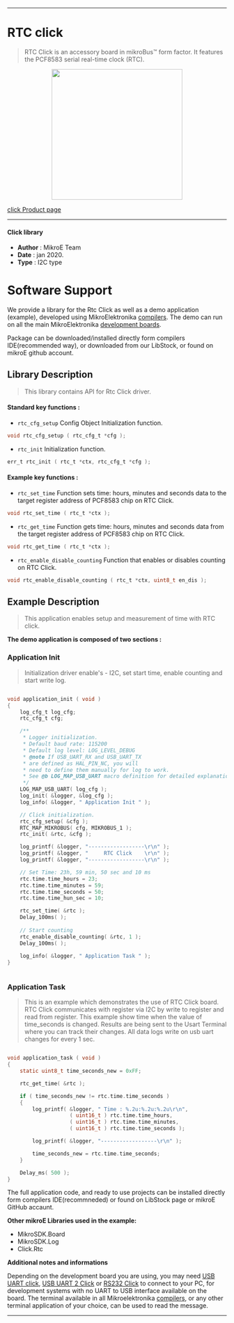  
---
# RTC click

> RTC Click is an accessory board in mikroBus™ form factor. It features the PCF8583 serial real-time clock (RTC). 

<p align="center">
  <img src="https://download.mikroe.com/images/click_for_ide/rtc_click.png" height=300px>
</p>

[click Product page](https://www.mikroe.com/rtc-click)

---


#### Click library 

- **Author**        : MikroE Team
- **Date**          : jan 2020.
- **Type**          : I2C type


# Software Support

We provide a library for the Rtc Click 
as well as a demo application (example), developed using MikroElektronika 
[compilers](https://shop.mikroe.com/compilers). 
The demo can run on all the main MikroElektronika [development boards](https://shop.mikroe.com/development-boards).

Package can be downloaded/installed directly form compilers IDE(recommended way), or downloaded from our LibStock, or found on mikroE github account. 

## Library Description

> This library contains API for Rtc Click driver.

#### Standard key functions :

- `rtc_cfg_setup` Config Object Initialization function.
```c
void rtc_cfg_setup ( rtc_cfg_t *cfg ); 
```

- `rtc_init` Initialization function.
```c
err_t rtc_init ( rtc_t *ctx, rtc_cfg_t *cfg );
```

#### Example key functions :

- `rtc_set_time` Function sets time: hours, minutes and seconds data to the target register address of PCF8583 chip on RTC Click.
```c
void rtc_set_time ( rtc_t *ctx );
```

- `rtc_get_time` Function gets time: hours, minutes and seconds data from the target register address of PCF8583 chip on RTC Click.
```c
void rtc_get_time ( rtc_t *ctx );
```

- `rtc_enable_disable_counting` Function that enables or disables counting on RTC Click.
```c
void rtc_enable_disable_counting ( rtc_t *ctx, uint8_t en_dis );
```

## Example Description

> This application enables setup and measurement of time with RTC click.

**The demo application is composed of two sections :**

### Application Init 

> Initialization driver enable's - I2C, set start time, enable counting and start write log.

```c

void application_init ( void )
{
    log_cfg_t log_cfg;
    rtc_cfg_t cfg;

    /** 
     * Logger initialization.
     * Default baud rate: 115200
     * Default log level: LOG_LEVEL_DEBUG
     * @note If USB_UART_RX and USB_UART_TX 
     * are defined as HAL_PIN_NC, you will 
     * need to define them manually for log to work. 
     * See @b LOG_MAP_USB_UART macro definition for detailed explanation.
     */
    LOG_MAP_USB_UART( log_cfg );
    log_init( &logger, &log_cfg );
    log_info( &logger, " Application Init " );

    // Click initialization.
    rtc_cfg_setup( &cfg );
    RTC_MAP_MIKROBUS( cfg, MIKROBUS_1 );
    rtc_init( &rtc, &cfg );

    log_printf( &logger, "------------------\r\n" );
    log_printf( &logger, "     RTC Click    \r\n" );
    log_printf( &logger, "------------------\r\n" );

    // Set Time: 23h, 59 min, 50 sec and 10 ms
    rtc.time.time_hours = 23;
    rtc.time.time_minutes = 59;
    rtc.time.time_seconds = 50;
    rtc.time.time_hun_sec = 10;

    rtc_set_time( &rtc );
    Delay_100ms( );
    
    // Start counting
    rtc_enable_disable_counting( &rtc, 1 );
    Delay_100ms( );
    
    log_info( &logger, " Application Task " );
}
  
```

### Application Task

> This is an example which demonstrates the use of RTC Click board.
> RTC Click communicates with register via I2C by write to register and read from register.
> This example show time when the value of time_seconds is changed.
> Results are being sent to the Usart Terminal where you can track their changes.
> All data logs write on usb uart changes for every 1 sec.

```c

void application_task ( void )
{
    static uint8_t time_seconds_new = 0xFF;

    rtc_get_time( &rtc );

    if ( time_seconds_new != rtc.time.time_seconds )
    {
        log_printf( &logger, " Time : %.2u:%.2u:%.2u\r\n", 
                    ( uint16_t ) rtc.time.time_hours, 
                    ( uint16_t ) rtc.time.time_minutes, 
                    ( uint16_t ) rtc.time.time_seconds );

        log_printf( &logger, "------------------\r\n" );

        time_seconds_new = rtc.time.time_seconds;
    }

    Delay_ms( 500 );
} 

```

The full application code, and ready to use projects can be  installed directly form compilers IDE(recommneded) or found on LibStock page or mikroE GitHub accaunt.

**Other mikroE Libraries used in the example:** 

- MikroSDK.Board
- MikroSDK.Log
- Click.Rtc

**Additional notes and informations**

Depending on the development board you are using, you may need 
[USB UART click](https://shop.mikroe.com/usb-uart-click), 
[USB UART 2 Click](https://shop.mikroe.com/usb-uart-2-click) or 
[RS232 Click](https://shop.mikroe.com/rs232-click) to connect to your PC, for 
development systems with no UART to USB interface available on the board. The 
terminal available in all Mikroelektronika 
[compilers](https://shop.mikroe.com/compilers), or any other terminal application 
of your choice, can be used to read the message.



---
